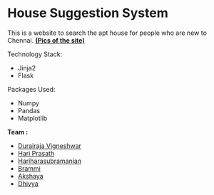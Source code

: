 # House Suggestion System

This is a website to search the apt house for people who are new to Chennai.
[**(Pics of the site)**](https://github.com/vigneshdurairaj/Houseitup/tree/master/Screenshots)

Technology Stack:
 - Jinja2
 - Flask
 
Packages Used:
  - Numpy
  - Pandas
  - Matplotlib

**Team :**
- [Durairaja Vigneshwar](https://github.com/vigneshdurairaj)
- [Hari Prasath](https://github.com/imhphari)
- [Hariharasubramanian](https://github.com/Harihar98)
- [Brammi](https://github.com/)
- [Akshaya](https://github.com/AkshayaRC)
- [Dhivya](https://github.com/Dhivyarajendran79)
